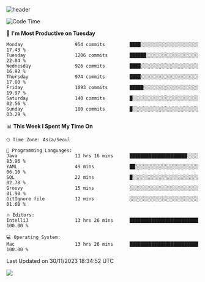 ![header](https://capsule-render.vercel.app/api?type=Egg&color=timeAuto&height=300&section=header&text=PoPo&fontSize=90&animation=fadeIn)

  <!--START_SECTION:waka-->
![Code Time](http://img.shields.io/badge/Code%20Time-1%2C280%20hrs%2017%20mins-blue)

📅 **I'm Most Productive on Tuesday** 

```text
Monday                   954 commits         ████░░░░░░░░░░░░░░░░░░░░░   17.43 % 
Tuesday                  1206 commits        ██████░░░░░░░░░░░░░░░░░░░   22.04 % 
Wednesday                926 commits         ████░░░░░░░░░░░░░░░░░░░░░   16.92 % 
Thursday                 974 commits         ████░░░░░░░░░░░░░░░░░░░░░   17.80 % 
Friday                   1093 commits        █████░░░░░░░░░░░░░░░░░░░░   19.97 % 
Saturday                 140 commits         █░░░░░░░░░░░░░░░░░░░░░░░░   02.56 % 
Sunday                   180 commits         █░░░░░░░░░░░░░░░░░░░░░░░░   03.29 % 
```


📊 **This Week I Spent My Time On** 

```text
🕑︎ Time Zone: Asia/Seoul

💬 Programming Languages: 
Java                     11 hrs 16 mins      █████████████████████░░░░   83.96 % 
YAML                     49 mins             ██░░░░░░░░░░░░░░░░░░░░░░░   06.10 % 
SQL                      22 mins             █░░░░░░░░░░░░░░░░░░░░░░░░   02.78 % 
Groovy                   15 mins             ░░░░░░░░░░░░░░░░░░░░░░░░░   01.90 % 
GitIgnore file           12 mins             ░░░░░░░░░░░░░░░░░░░░░░░░░   01.60 % 

🔥 Editors: 
IntelliJ                 13 hrs 26 mins      █████████████████████████   100.00 % 

💻 Operating System: 
Mac                      13 hrs 26 mins      █████████████████████████   100.00 % 
```


 Last Updated on 30/11/2023 18:34:52 UTC
<!--END_SECTION:waka-->



<img src="https://capsule-render.vercel.app/api?type=Egg&color=timeAuto&height=300&section=footer&text=PoPo&fontSize=90&animation=fadeIn&reversal=true" />
